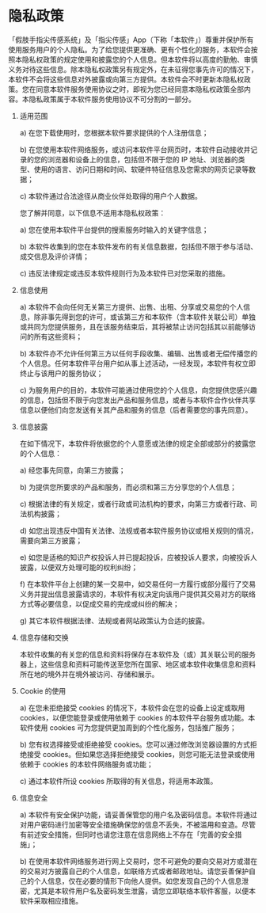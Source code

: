 # 隐私政策

「假肢手指尖传感系统」及「指尖传感」App（下称「本软件」）尊重并保护所有使用服务用户的个人隐私。为了给您提供更准确、更有个性化的服务，本软件会按照本隐私权政策的规定使用和披露您的个人信息。但本软件将以高度的勤勉、审慎义务对待这些信息。除本隐私权政策另有规定外，在未征得您事先许可的情况下，本软件不会将这些信息对外披露或向第三方提供。本软件会不时更新本隐私权政策。您在同意本软件服务使用协议之时，即视为您已经同意本隐私权政策全部内容。本隐私政策属于本软件服务使用协议不可分割的一部分。

1. 适用范围

    a) 在您下载使用时，您根据本软件要求提供的个人注册信息；

    b) 在您使用本软件网络服务，或访问本软件平台网页时，本软件自动接收并记录的您的浏览器和设备上的信息，包括但不限于您的 IP 地址、浏览器的类型、使用的语言、访问日期和时间、软硬件特征信息及您需求的网页记录等数据；

    c) 本软件通过合法途径从商业伙伴处取得的用户个人数据。

    您了解并同意，以下信息不适用本隐私权政策：

    a) 您在使用本软件平台提供的搜索服务时输入的关键字信息；

    b) 本软件收集到的您在本软件发布的有关信息数据，包括但不限于参与活动、成交信息及评价详情；

    c) 违反法律规定或违反本软件规则行为及本软件已对您采取的措施。

2. 信息使用

    a) 本软件不会向任何无关第三方提供、出售、出租、分享或交易您的个人信息，除非事先得到您的许可，或该第三方和本软件（含本软件关联公司）单独或共同为您提供服务，且在该服务结束后，其将被禁止访问包括其以前能够访问的所有这些资料；

    b) 本软件亦不允许任何第三方以任何手段收集、编辑、出售或者无偿传播您的个人信息。任何本软件平台用户如从事上述活动，一经发现，本软件有权立即终止与该用户的服务协议；

    c) 为服务用户的目的，本软件可能通过使用您的个人信息，向您提供您感兴趣的信息，包括但不限于向您发出产品和服务信息，或者与本软件合作伙伴共享信息以便他们向您发送有关其产品和服务的信息（后者需要您的事先同意）。

3. 信息披露

   在如下情况下，本软件将依据您的个人意愿或法律的规定全部或部分的披露您的个人信息：

    a) 经您事先同意，向第三方披露；

    b) 为提供您所要求的产品和服务，而必须和第三方分享您的个人信息；

    c) 根据法律的有关规定，或者行政或司法机构的要求，向第三方或者行政、司法机构披露；

    d) 如您出现违反中国有关法律、法规或者本软件服务协议或相关规则的情况，需要向第三方披露；

    e) 如您是适格的知识产权投诉人并已提起投诉，应被投诉人要求，向被投诉人披露，以便双方处理可能的权利纠纷；

    f) 在本软件平台上创建的某一交易中，如交易任何一方履行或部分履行了交易义务并提出信息披露请求的，本软件有权决定向该用户提供其交易对方的联络方式等必要信息，以促成交易的完成或纠纷的解决；

    g) 其它本软件根据法律、法规或者网站政策认为合适的披露。

4. 信息存储和交换

   本软件收集的有关您的信息和资料将保存在本软件及（或）其关联公司的服务器上，这些信息和资料可能传送至您所在国家、地区或本软件收集信息和资料所在地的境外并在境外被访问、存储和展示。

5. Cookie 的使用

    a) 在您未拒绝接受 cookies 的情况下，本软件会在您的设备上设定或取用 cookies，以便您能登录或使用依赖于 cookies 的本软件平台服务或功能。本软件使用 cookies 可为您提供更加周到的个性化服务，包括推广服务；

    b) 您有权选择接受或拒绝接受 cookies。您可以通过修改浏览器设置的方式拒绝接受 cookies。但如果您选择拒绝接受 cookies，则您可能无法登录或使用依赖于 cookies 的本软件网络服务或功能；

    c) 通过本软件所设 cookies 所取得的有关信息，将适用本政策。

6. 信息安全

    a) 本软件有安全保护功能，请妥善保管您的用户名及密码信息。本软件将通过对用户密码进行加密等安全措施确保您的信息不丢失，不被滥用和变造。尽管有前述安全措施，但同时也请您注意在信息网络上不存在「完善的安全措施」；

    b) 在使用本软件网络服务进行网上交易时，您不可避免的要向交易对方或潜在的交易对方披露自己的个人信息，如联络方式或者邮政地址。请您妥善保护自己的个人信息，仅在必要的情形下向他人提供。如您发现自己的个人信息泄密，尤其是本软件用户名及密码发生泄露，请您立即联络本软件客服，以便本软件采取相应措施。
